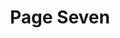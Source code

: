 ---
title: 'Page Seven'
slug: '7'
authors:
  - leiby-argueta
  - anonymous
prev: '6'
next: '8'
number: 7
img: /imgs/2024/7.svg
---